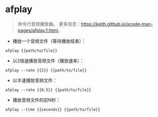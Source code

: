 # afplay

> 命令行音频播放器。
> 更多信息：<https://keith.github.io/xcode-man-pages/afplay.1.html>。

- 播放一个音频文件（等待播放结束）：

`afplay {{path/to/file}}`

- 以2倍速播放音频文件（播放速率）：

`afplay --rate {{2}} {{path/to/file}}`

- 以半速播放音频文件：

`afplay --rate {{0.5}} {{path/to/file}}`

- 播放音频文件的前N秒：

`afplay --time {{seconds}} {{path/to/file}}`